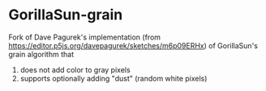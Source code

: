 # GorillaSun-grain
Fork of Dave Pagurek's implementation (from https://editor.p5js.org/davepagurek/sketches/m6p09ERHx) of GorillaSun's grain algorithm that

1) does not add color to gray pixels
2) supports optionally adding "dust" (random white pixels)

